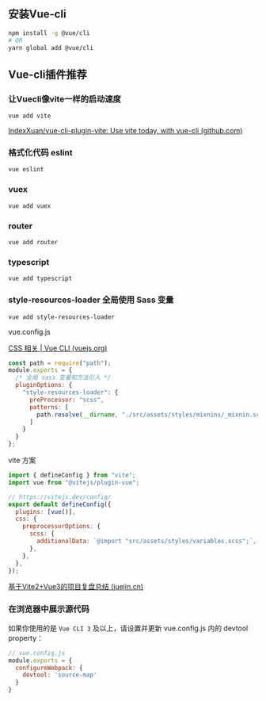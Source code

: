 



## 安装Vue-cli

```bash
npm install -g @vue/cli
# OR
yarn global add @vue/cli
```

## Vue-cli插件推荐

### 让Vuecli像vite一样的启动速度

```shell
vue add vite
```

[IndexXuan/vue-cli-plugin-vite: Use vite today, with vue-cli (github.com)](https://github.com/IndexXuan/vue-cli-plugin-vite)

### 格式化代码 eslint

```shell
vue eslint
```

### vuex

```shell
vue add vuex
```

### router

```shell
vue add router
```

### typescript

```shell
vue add typescript
```

### style-resources-loader 全局使用 Sass 变量

```
vue add style-resources-loader
```

vue.config.js

[CSS 相关 | Vue CLI (vuejs.org)](https://cli.vuejs.org/zh/guide/css.html#向预处理器-loader-传递选项)

```js
const path = require("path");
module.exports = {
  /* 全局 sass 变量和方法引入 */
  pluginOptions: {
    "style-resources-loader": {
      preProcessor: "scss",
      patterns: [
        path.resolve(__dirname, "./src/assets/styles/mixnins/_mixnin.scss")//放置scss的地方
      ]
    }
  }
};
```

vite 方案

```js
import { defineConfig } from "vite";
import vue from "@vitejs/plugin-vue";

// https://vitejs.dev/config/
export default defineConfig({
  plugins: [vue()],
  css: {
    preprocessorOptions: {
      scss: {
        additionalData: `@import "src/assets/styles/variables.scss";`,
      },
    },
  },
});

```



[基于Vite2+Vue3的项目复盘总结 (juejin.cn)](https://juejin.cn/post/6969758357288648718#heading-9)

### 在浏览器中展示源代码

如果你使用的是 `Vue CLI 3` 及以上，请设置并更新 vue.config.js 内的 devtool property：

```js
// vue.config.js
module.exports = {
  configureWebpack: {
    devtool: 'source-map'
  }
}
```

